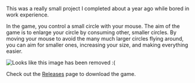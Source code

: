 
This was a really small project I completed about a year ago while bored in work experience.

In the game, you control a small circle with your mouse. The aim of the game is to enlarge your circle by consuming other, smaller circles. By moving your mouse to avoid the many much larger circles flying around, you can aim for smaller ones, increasing your size, and making everything easier.

![Looks like this image has been removed :(](http://i.imgur.com/tNiiNhz.png)

Check out the [Releases](https://github.com/BenedictAllen/Circle-Game/releases) page to download the game.

